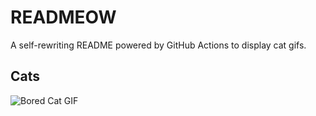 # READMEOW

A self-rewriting README powered by GitHub Actions to display cat gifs.

## Cats

![Bored Cat GIF](https://media2.giphy.com/media/mlvseq9yvZhba/200.gif?cid=9acd02dau21nelpkcwr6ir3gizpc8w26kzm7of1vbokqktpz&ep=v1_gifs_search&rid=200.gif&ct=g)
